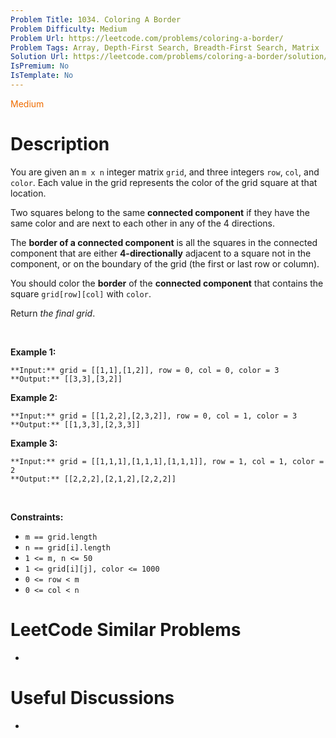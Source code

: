 ```yaml
---
Problem Title: 1034. Coloring A Border
Problem Difficulty: Medium
Problem Url: https://leetcode.com/problems/coloring-a-border/
Problem Tags: Array, Depth-First Search, Breadth-First Search, Matrix
Solution Url: https://leetcode.com/problems/coloring-a-border/solution/
IsPremium: No
IsTemplate: No
---
```


<span style="color: rgb(239, 108, 0);">Medium</span>

# Description

You are given an `m x n` integer matrix `grid`, and three integers `row`, `col`, and `color`. Each value in the grid represents the color of the grid square at that location.


Two squares belong to the same **connected component** if they have the same color and are next to each other in any of the 4 directions.


The **border of a connected component** is all the squares in the connected component that are either **4-directionally** adjacent to a square not in the component, or on the boundary of the grid (the first or last row or column).


You should color the **border** of the **connected component** that contains the square `grid[row][col]` with `color`.


Return *the final grid*.


 


**Example 1:**



```
**Input:** grid = [[1,1],[1,2]], row = 0, col = 0, color = 3
**Output:** [[3,3],[3,2]]

```
**Example 2:**



```
**Input:** grid = [[1,2,2],[2,3,2]], row = 0, col = 1, color = 3
**Output:** [[1,3,3],[2,3,3]]

```
**Example 3:**



```
**Input:** grid = [[1,1,1],[1,1,1],[1,1,1]], row = 1, col = 1, color = 2
**Output:** [[2,2,2],[2,1,2],[2,2,2]]

```

 


**Constraints:**


* `m == grid.length`
* `n == grid[i].length`
* `1 <= m, n <= 50`
* `1 <= grid[i][j], color <= 1000`
* `0 <= row < m`
* `0 <= col < n`




# LeetCode Similar Problems

- []()

# Useful Discussions

- []()
